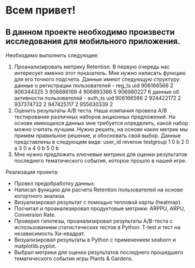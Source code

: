 # Всем привет! 
## В данном проекте необходимо произвести исследования для мобильного приложения.
Необходимо выполнить следующее:
1) Проанализировать метрику Retention. В первую очередь нас интересует именно этот показатель. Мне нужно написать функцию для его точного подсчета.
   Данные имеют следующую структуру:
   данные о регистрации пользователей -
   reg_ts	uid
 906166566	2
 906344325	3
 906686169	4
 906893386	5
 906980227	6
   данные об активности пользователей -
   auth_ts	uid
 906166566	2
 924422172	2
 937374732	2
 947425117	2
 955630339	2
2) Оценить результаты A/B теста. Наша компания провела A/B тестирование различных наборов акционных предложений. На основе имеющихся данных мне требуется определить, какой набор можно считать лучшим. Нужно решить, на основе каких метрик мы примем правильное решение, и обосновать свой выбор.
   Данные представлены в следующем виде:
   user_id	revenue	testgroup
   1	0	b
   2	0	a
   3	0	a
   4	0	b
   5	0	b
3) Мне нужно предложить ключевые метрики для оценки результатов последнего тематического события, которое прошло в нашей игре.

Реализация проекта:
- Провел предобработку данных.
- Написал функцию для расчета Retention пользователей на основе когортного анализа.
- Визуализировал результат с помощью тепловой карты (heatmap).
- Посчитал и проанализировал продуктовые метрики: ARPPU, ARPU, Conversion Rate. 
- Проверил гипотезы, проанализировал результаты А/B-теста с использованием статистических тестов в Python: T-test и тест на независимость Хи-квадрат.
- Визуализировал результаты в Python с применением seaborn и matplotlib.pyplot.
- Выбрал метрики для оценки результатов последнего прошедшего тематического события игры Plants & Gardens.



